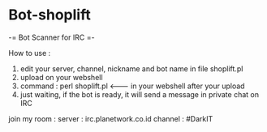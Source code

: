 # Bot-shoplift
-= Bot Scanner for IRC =-


How to use :

1. edit your server, channel, nickname and bot name in file shoplift.pl
2. upload on your webshell
3. command : perl shoplift.pl <--- in your webshell after your upload
4. just waiting, if the bot is ready, it will send a message in private chat on IRC



join my room : server : irc.planetwork.co.id channel : #DarkIT
